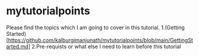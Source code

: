 # mytutorialpoints
Please find the topics which I am going to cover in this tutorial.
1.(Getting Started)[https://github.com/kalburgimanjunath/mytutorialpoints/blob/main/GettingStarted.md]
2.Pre-requists or what else I need to learn before this tutorial
